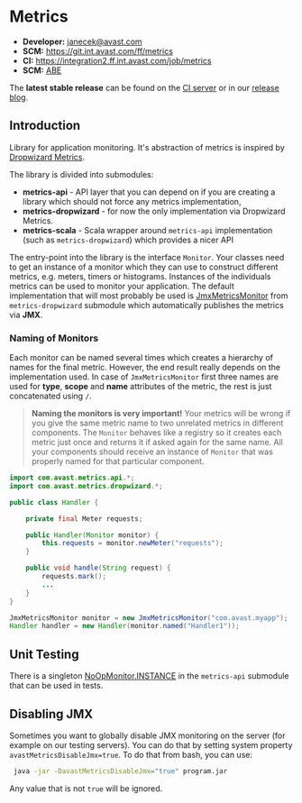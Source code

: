 # Metrics

* **Developer:** janecek@avast.com
* **SCM:** https://git.int.avast.com/ff/metrics
* **CI:** https://integration2.ff.int.avast.com/job/metrics
* **SCM:** [ABE](https://butr.avast.com/browse/ABE/?selectedTab=com.atlassian.jira.jira-projects-plugin:components-panel)

The **latest stable release** can be found on the [CI server](https://integration2.ff.int.avast.com/job/metrics-release/lastSuccessfulBuild) or in our [release blog](https://cml.avast.com/label/FF/metrics).

## Introduction
Library for application monitoring. It's abstraction of metrics is inspired by [Dropwizard Metrics](https://github.com/dropwizard/metrics).

The library is divided into submodules:
* **metrics-api** - API layer that you can depend on if you are creating a library which should not force any metrics implementation,
* **metrics-dropwizard** - for now the only implementation via Dropwizard Metrics.
* **metrics-scala** - Scala wrapper around `metrics-api` implementation (such as `metrics-dropwizard`) which provides a nicer API 

The entry-point into the library is the interface `Monitor`. Your classes need to get an instance of a monitor which they can use to construct different metrics, e.g. meters, timers or histograms.
Instances of the individuals metrics can be used to monitor your application. The default implementation that will most probably be used is [JmxMetricsMonitor](dropwizard/src/main/java/com/avast/metrics/dropwizard/JmxMetricsMonitor.java)
from `metrics-dropwizard` submodule which automatically publishes the metrics via **JMX**.

### Naming of Monitors
Each monitor can be named several times which creates a hierarchy of names for the final metric. However, the end result really depends on the implementation used. In case of `JmxMetricsMonitor`
first three names are used for **type**, **scope** and **name** attributes of the metric, the rest is just concatenated using `/`.

> **Naming the monitors is very important!** Your metrics will be wrong if you give the same metric name to two unrelated metrics in different components. The `Monitor` behaves like a registry
so it creates each metric just once and returns it if asked again for the same name. All your components should receive an instance of `Monitor` that was properly named for that particular component.

```java
import com.avast.metrics.api.*;
import com.avast.metrics.dropwizard.*;

public class Handler {

    private final Meter requests;

    public Handler(Monitor monitor) {
        this.requests = monitor.newMeter("requests");
    }

    public void handle(String request) {
        requests.mark();
        ...
    }
}

JmxMetricsMonitor monitor = new JmxMetricsMonitor("com.avast.myapp");
Handler handler = new Handler(monitor.named("Handler1"));
```

## Unit Testing
There is a singleton [NoOpMonitor.INSTANCE](api/src/main/java/com/avast/metrics/test/NoOpMonitor.java) in the `metrics-api` submodule that can be used in tests.

## Disabling JMX
Sometimes you want to globally disable JMX monitoring on the server (for example on our testing servers). You can do that by setting system property `avastMetricsDisableJmx=true`. To do that from bash, you can use:

```sh
 java -jar -DavastMetricsDisableJmx="true" program.jar
```

Any value that is not `true` will be ignored.
